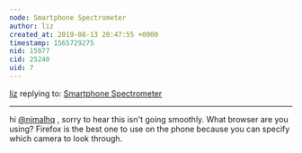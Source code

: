 ```yaml
---
node: Smartphone Spectrometer
author: liz
created_at: 2019-08-13 20:47:55 +0000
timestamp: 1565729275
nid: 15077
cid: 25240
uid: 7
---
```




[liz](../profile/liz) replying to: [Smartphone Spectrometer](../notes/omarormachea/10-20-2017/smartphone-spectrometer)

----
hi [@njmalhq](/profile/njmalhq) , sorry to hear this isn't going smoothly. What browser are you using? Firefox is the best one to use on the phone because you can specify which camera to look through. 